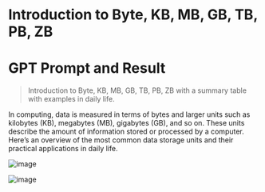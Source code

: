 # Introduction to Byte, KB, MB, GB, TB, PB, ZB

# GPT Prompt and Result

> Introduction to Byte, KB, MB, GB, TB, PB, ZB with a summary table with examples in daily life.

In computing, data is measured in terms of bytes and larger units such as kilobytes (KB), megabytes (MB), gigabytes (GB), and so on. These units describe the amount of information stored or processed by a computer. Here’s an overview of the most common data storage units and their practical applications in daily life.

![image](https://github.com/user-attachments/assets/87a40c2c-6542-45a5-ace1-3c5cc5e166da)

![image](https://github.com/user-attachments/assets/695477ff-f0e6-434c-ac87-a4c548f94b96)

